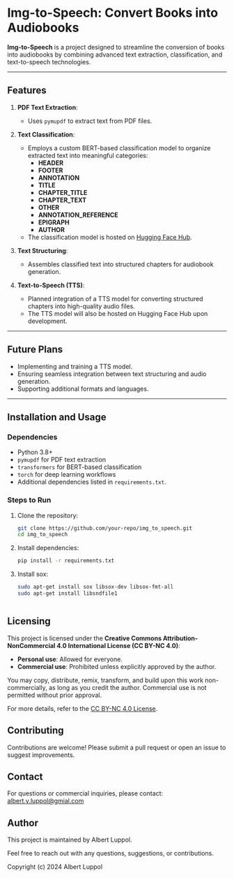 # Img-to-Speech: Convert Books into Audiobooks

**Img-to-Speech** is a project designed to streamline the conversion of books into audiobooks by combining advanced text extraction, classification, and text-to-speech technologies.

---

## Features

1. **PDF Text Extraction**:
   - Uses `pymupdf` to extract text from PDF files.

2. **Text Classification**:
   - Employs a custom BERT-based classification model to organize extracted text into meaningful categories:
     - **HEADER**
     - **FOOTER**
     - **ANNOTATION**
     - **TITLE**
     - **CHAPTER_TITLE**
     - **CHAPTER_TEXT**
     - **OTHER**
     - **ANNOTATION_REFERENCE**
     - **EPIGRAPH**
     - **AUTHOR**
   - The classification model is hosted on [Hugging Face Hub](https://huggingface.co/aluppol/img_to_speech-book_text_classifier).

3. **Text Structuring**:
   - Assembles classified text into structured chapters for audiobook generation.

4. **Text-to-Speech (TTS)**:
   - Planned integration of a TTS model for converting structured chapters into high-quality audio files.
   - The TTS model will also be hosted on Hugging Face Hub upon development.

---

## Future Plans

- Implementing and training a TTS model.
- Ensuring seamless integration between text structuring and audio generation.
- Supporting additional formats and languages.

---

## Installation and Usage

### Dependencies

- Python 3.8+
- `pymupdf` for PDF text extraction
- `transformers` for BERT-based classification
- `torch` for deep learning workflows
- Additional dependencies listed in `requirements.txt`.

### Steps to Run

1. Clone the repository:
   ```bash
   git clone https://github.com/your-repo/img_to_speech.git
   cd img_to_speech

2. Install dependencies:
   ```bash
   pip install -r requirements.txt

3. Install sox:
   ```bash
   sudo apt-get install sox libsox-dev libsox-fmt-all
   sudo apt-get install libsndfile1



## Licensing

This project is licensed under the **Creative Commons Attribution-NonCommercial 4.0 International License (CC BY-NC 4.0)**:

- **Personal use**: Allowed for everyone.
- **Commercial use**: Prohibited unless explicitly approved by the author.

You may copy, distribute, remix, transform, and build upon this work non-commercially, as long as you credit the author. Commercial use is not permitted without prior approval.

For more details, refer to the [CC BY-NC 4.0 License](https://creativecommons.org/licenses/by-nc/4.0/).

## Contributing

Contributions are welcome! Please submit a pull request or open an issue to suggest improvements.

## Contact

For questions or commercial inquiries, please contact:  
albert.y.luppol@gmial.com

## Author

This project is maintained by Albert Luppol.

Feel free to reach out with any questions, suggestions, or contributions.

Copyright (c) 2024 Albert Luppol



